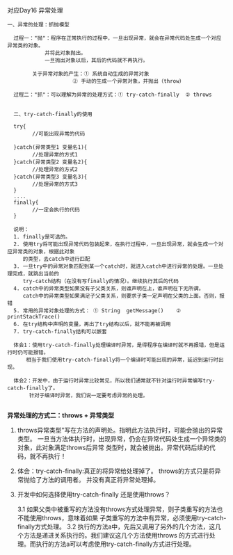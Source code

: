 对应Day16   异常处理 

```
一、异常的处理：抓抛模型
  
  过程一："抛"：程序在正常执行的过程中，一旦出现异常，就会在异常代码处生成一个对应异常类的对象。
            并将此对象抛出。
            一旦抛出对象以后，其后的代码就不再执行。
  		
  		关于异常对象的产生：① 系统自动生成的异常对象
  					 ② 手动的生成一个异常对象，并抛出（throw）
  
  过程二："抓"：可以理解为异常的处理方式：① try-catch-finally  ② throws
  
  
  二、try-catch-finally的使用
  
  try{
  		//可能出现异常的代码
  
  }catch(异常类型1 变量名1){
  		//处理异常的方式1
  }catch(异常类型2 变量名2){
  		//处理异常的方式2
  }catch(异常类型3 变量名3){
  		//处理异常的方式3
  }
  ....
  finally{
  		//一定会执行的代码
  }
  
  说明：
  1. finally是可选的。
  2. 使用try将可能出现异常代码包装起来，在执行过程中，一旦出现异常，就会生成一个对应异常类的对象，根据此对象
     的类型，去catch中进行匹配
  3. 一旦try中的异常对象匹配到某一个catch时，就进入catch中进行异常的处理。一旦处理完成，就跳出当前的
     try-catch结构（在没有写finally的情况）。继续执行其后的代码
  4. catch中的异常类型如果没有子父类关系，则谁声明在上，谁声明在下无所谓。
     catch中的异常类型如果满足子父类关系，则要求子类一定声明在父类的上面。否则，报错
  5. 常用的异常对象处理的方式： ① String  getMessage()    ② printStackTrace()
  6. 在try结构中声明的变量，再出了try结构以后，就不能再被调用
  7. try-catch-finally结构可以嵌套
  
  体会1：使用try-catch-finally处理编译时异常，是得程序在编译时就不再报错，但是运行时仍可能报错。
      相当于我们使用try-catch-finally将一个编译时可能出现的异常，延迟到运行时出现。
      
  体会2：开发中，由于运行时异常比较常见，所以我们通常就不针对运行时异常编写try-catch-finally了。
       针对于编译时异常，我们说一定要考虑异常的处理。
 

```
 
 
 **异常处理的方式二：throws + 异常类型**
  
   1. throws异常类型"写在方法的声明处。指明此方法执行时，可能会抛出的异常类型。
       一旦当方法体执行时，出现异常，仍会在异常代码处生成一个异常类的对象，此对象满足throws后异常
       类型时，就会被抛出。异常代码后续的代码，就不再执行！
       
   2. 体会：try-catch-finally:真正的将异常给处理掉了。
          throws的方式只是将异常抛给了方法的调用者。  并没有真正将异常处理掉。  
   
   3. 开发中如何选择使用try-catch-finally 还是使用throws？
     
      
      3.1 如果父类中被重写的方法没有throws方式处理异常，则子类重写的方法也不能使用throws，意味着如果
         子类重写的方法中有异常，必须使用try-catch-finally方式处理。
      3.2 执行的方法a中，先后又调用了另外的几个方法，这几个方法是递进关系执行的。我们建议这几个方法使用throws
         的方式进行处理。而执行的方法a可以考虑使用try-catch-finally方式进行处理。
   